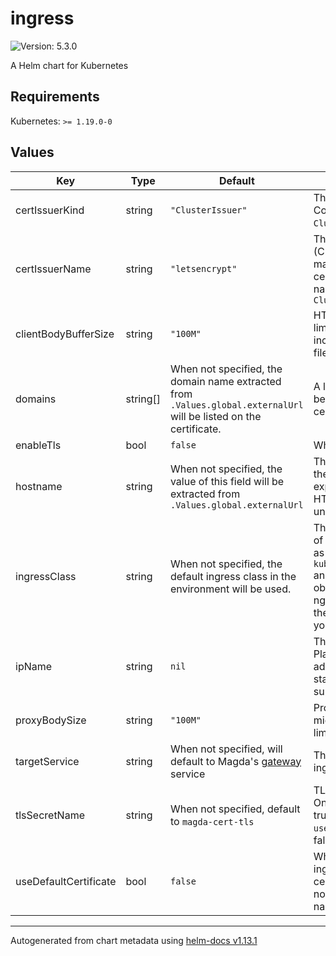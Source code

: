 # ingress

![Version: 5.3.0](https://img.shields.io/badge/Version-5.3.0-informational?style=flat-square)

A Helm chart for Kubernetes

## Requirements

Kubernetes: `>= 1.19.0-0`

## Values

| Key | Type | Default | Description |
|-----|------|---------|-------------|
| certIssuerKind | string | `"ClusterIssuer"` | The type of certificate issue. Could be `Issuer` or `ClusterIssuer`. |
| certIssuerName | string | `"letsencrypt"` | The certificate issuer name (CRDs created by cert manager) used to issue certificate Could be the name of an `Issuer` or `ClusterIssuer` |
| clientBodyBufferSize | string | `"100M"` | HTTP post request body size limit. You might want to increase this limit for larger file upload. |
| domains | string[] | When not specified, the domain name extracted from `.Values.global.externalUrl` will be listed on the certificate. | A list of domains that should be listed on the issued certificate. |
| enableTls | bool | `false` | Whether enable TLS |
| hostname | string | When not specified, the value of this field will be extracted from `.Values.global.externalUrl` | The external hostname that the ingress resource exposes to route incoming HTTP/S traffic to the underlying service. |
| ingressClass | string | When not specified, the default ingress class in the environment will be used. | The ingress class. The value of config will be used to add as `kubernetes.io/ingress.class` annotation on the ingress object. Possible values: nginx, gce etc. depends on the available ingressClass in your environment. |
| ipName | string | `nil` | The name of a Google Cloud Platform (GCP) global IP address used by ingress as static external IP. Only supported on GCP.  |
| proxyBodySize | string | `"100M"` | Proxy body size limit. You might want to increase this limit for larger file upload. |
| targetService | string | When not specified, will default to Magda's [gateway](../gateway) service | The target service of the ingress |
| tlsSecretName | string | When not specified, default to `magda-cert-tls` | TLS certificate secret name. Only used when `enableTls` = true and `useDefaultCertificate` = false |
| useDefaultCertificate | bool | `false` | Whether or not to used ingress controller default certificate. When set to true, no TLS certificate secret name needs to be supplied. |

----------------------------------------------
Autogenerated from chart metadata using [helm-docs v1.13.1](https://github.com/norwoodj/helm-docs/releases/v1.13.1)
